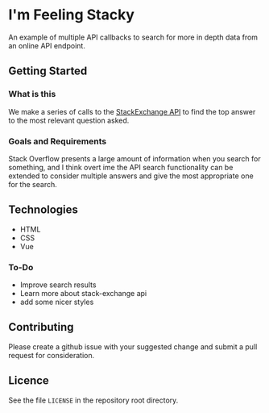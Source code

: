 # I'm Feeling Stacky
An example of multiple API callbacks to search for more in depth data from an online API endpoint.

## Getting Started

### What is this
We make a series of calls to the [StackExchange API](https://api.stackexchange.com/) to find the top answer to the most relevant question asked.

### Goals and Requirements
Stack Overflow presents a large amount of information when you search for something, and I think overt ime the API search functionality can be extended to consider multiple answers and give the most appropriate one for the search.

## Technologies
* HTML
* CSS
* Vue

### To-Do
* Improve search results
* Learn more about stack-exchange api
* add some nicer styles

## Contributing
Please create a github issue with your suggested change and submit a pull request for consideration.

## Licence
See the file `LICENSE` in the repository root directory.